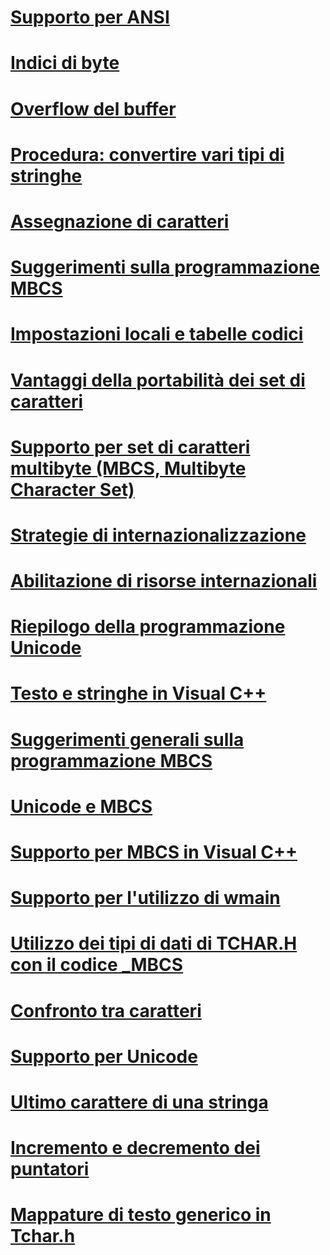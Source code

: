 # [Supporto per ANSI](support-for-ansi.md)
# [Indici di byte](byte-indices.md)
# [Overflow del buffer](buffer-overflow.md)
# [Procedura: convertire vari tipi di stringhe](how-to-convert-between-various-string-types.md)
# [Assegnazione di caratteri](character-assignment.md)
# [Suggerimenti sulla programmazione MBCS](mbcs-programming-tips.md)
# [Impostazioni locali e tabelle codici](locales-and-code-pages.md)
# [Vantaggi della portabilità dei set di caratteri](benefits-of-character-set-portability.md)
# [Supporto per set di caratteri multibyte (MBCS, Multibyte Character Set)](support-for-multibyte-character-sets-mbcss.md)
# [Strategie di internazionalizzazione](internationalization-strategies.md)
# [Abilitazione di risorse internazionali](international-enabling.md)
# [Riepilogo della programmazione Unicode](unicode-programming-summary.md)
# [Testo e stringhe in Visual C++](text-and-strings-in-visual-cpp.md)
# [Suggerimenti generali sulla programmazione MBCS](general-mbcs-programming-advice.md)
# [Unicode e MBCS](unicode-and-mbcs.md)
# [Supporto per MBCS in Visual C++](mbcs-support-in-visual-cpp.md)
# [Supporto per l'utilizzo di wmain](support-for-using-wmain.md)
# [Utilizzo dei tipi di dati di TCHAR.H con il codice _MBCS](using-tchar-h-data-types-with-mbcs-code.md)
# [Confronto tra caratteri](character-comparison.md)
# [Supporto per Unicode](support-for-unicode.md)
# [Ultimo carattere di una stringa](last-character-in-a-string.md)
# [Incremento e decremento dei puntatori](incrementing-and-decrementing-pointers.md)
# [Mappature di testo generico in Tchar.h](generic-text-mappings-in-tchar-h.md)
